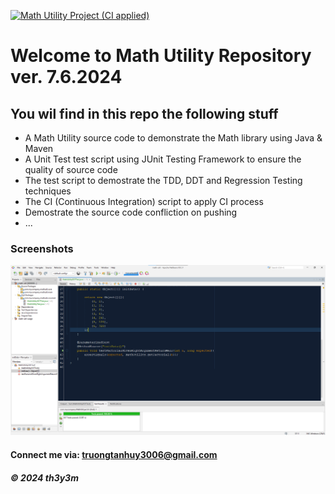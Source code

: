 [![Math Utility Project (CI applied)](https://github.com/th3y3m/math-util/actions/workflows/ci-script.yml/badge.svg)](https://github.com/th3y3m/math-util/actions/workflows/ci-script.yml)


# Welcome to Math Utility Repository ver. 7.6.2024

## You wil find in this repo the following stuff

* A Math Utility source code to demonstrate the Math library using Java & Maven
* A Unit Test test script using JUnit Testing Framework to ensure the quality of source code
* The test script to demostrate the TDD, DDT and Regression Testing techniques
* The CI (Continuous Integration) script to apply CI process
* Demostrate the source code confliction on pushing
* ...

### Screenshots
![Source code and Unit Test](https://github.com/th3y3m/math-util/blob/main/screenshots/SourceCodeAndUnitTest.png)

#### Connect me via: truongtanhuy3006@gmail.com

##### &#169; 2024 th3y3m
